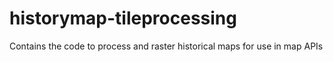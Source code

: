 # historymap-tileprocessing
Contains the code to process and raster historical maps for use in map APIs
